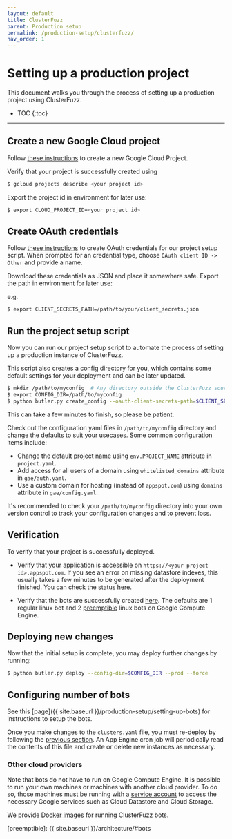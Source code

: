 ```yaml
---
layout: default
title: ClusterFuzz
parent: Production setup
permalink: /production-setup/clusterfuzz/
nav_order: 1
---
```


# Setting up a production project
This document walks you through the process of setting up a production project
using ClusterFuzz.

- TOC
{:toc}

---

## Create a new Google Cloud project

Follow [these instructions](https://cloud.google.com/resource-manager/docs/creating-managing-projects)
to create a new Google Cloud Project.

Verify that your project is successfully created using

```bash
$ gcloud projects describe <your project id>
```

Export the project id in environment for later use:

```bash
$ export CLOUD_PROJECT_ID=<your project id>
```

## Create OAuth credentials
Follow [these instructions](https://developers.google.com/identity/protocols/OAuth2InstalledApp#creatingcred)
to create OAuth credentials for our project setup script. When prompted for an
credential type, choose `OAuth client ID -> Other` and provide a name.

Download these credentials as JSON and place it somewhere safe. Export the path in environment
for later use:

e.g.

```bash
$ export CLIENT_SECRETS_PATH=/path/to/your/client_secrets.json
```

## Run the project setup script
Now you can run our project setup script to automate the process of setting up
a production instance of ClusterFuzz.

This script also creates a config directory for you, which contains some default
settings for your deployment and can be later updated.

```bash
$ mkdir /path/to/myconfig  # Any directory outside the ClusterFuzz source repository will work.
$ export CONFIG_DIR=/path/to/myconfig
$ python butler.py create_config --oauth-client-secrets-path=$CLIENT_SECRETS_PATH --project-id=$CLOUD_PROJECT_ID $CONFIG_DIR
```

This can take a few minutes to finish, so please be patient.

Check out the configuration yaml files in `/path/to/myconfig` directory and change the defaults
to suit your usecases. Some common configuration items include:
* Change the default project name using `env.PROJECT_NAME` attribute in `project.yaml`.
* Add access for all users of a domain using `whitelisted_domains` attribute in `gae/auth.yaml`.
* Use a custom domain for hosting (instead of `appspot.com`) using `domains` attribute in
`gae/config.yaml`.

It's recommended to check your `/path/to/myconfig` directory into your own
version control to track your configuration changes and to prevent loss.

## Verification

To verify that your project is successfully deployed.

- Verify that your application is accessible on `https://<your project id>.appspot.com`. If you see
  an error on missing datastore indexes, this usually takes a few minutes to be generated after the
  deployment finished. You can check the status
  [here](https://appengine.google.com/datastore/indexes).

- Verify that the bots are successfully created [here](https://console.cloud.google.com/compute/instances).
  The defaults are 1 regular linux bot and 2
  [preemptible](https://cloud.google.com/preemptible-vms/) linux bots on Google Compute Engine.

## Deploying new changes
Now that the initial setup is complete, you may deploy further changes by
running:

```bash
$ python butler.py deploy --config-dir=$CONFIG_DIR --prod --force
```

## Configuring number of bots
See this [page]({{ site.baseurl }}/production-setup/setting-up-bots) for instructions
to setup the bots.

Once you make changes to the `clusters.yaml` file, you must re-deploy by
following the [previous section](#deploying-new-changes). An App Engine cron job
will periodically read the contents of this file and create or delete new
instances as necessary.

### Other cloud providers
Note that bots do not have to run on Google Compute Engine. It is possible to
run your own machines or machines with another cloud provider. To do so, those
machines must be running with a [service account] to access the necessary
Google services such as Cloud Datastore and Cloud Storage.

We provide [Docker images] for running ClusterFuzz bots.

[Google Compute Engine]: https://cloud.google.com/compute/
[service account]: https://cloud.google.com/iam/docs/creating-managing-service-account-keys
[Docker images]: https://github.com/google/clusterfuzz/tree/master/docker
[preemptible]: {{ site.baseurl }}/architecture/#bots
